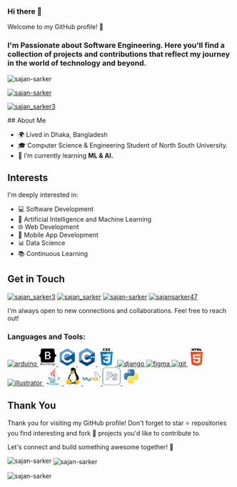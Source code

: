 ### Hi there 👋
<!--# [Your Name]'s GitHub Profile-->

Welcome to my GitHub profile! 👋

<!--I'm Sajan Sarker, a [Your Profession/Role] passionate about [Your Interests/Expertise]. Here you'll find a collection of projects and contributions that reflect my journey in the world of technology and beyond.-->
<!--I'm Sajan Sarker, passionate about Software Engineering. Here you'll find a collection of projects and contributions that reflect my journey in the world of technology and beyond.-->
<h3 align="left">I'm Passionate about Software Engineering. Here you'll find a collection of projects and contributions that reflect my journey in the world of technology and beyond.</h3>

<p align="left"> <img src="https://komarev.com/ghpvc/?username=sajan-sarker&label=Profile%20views&color=0e75b6&style=flat" alt="sajan-sarker" /> </p>

<p align="left"> <a href="https://github.com/ryo-ma/github-profile-trophy"><img src="https://github-profile-trophy.vercel.app/?username=sajan-sarker" alt="sajan-sarker" /></a> </p>

<p align="left"> <a href="https://twitter.com/sajan_sarker3" target="blank"><img src="https://img.shields.io/twitter/follow/sajan_sarker3?logo=twitter&style=for-the-badge" alt="sajan_sarker3" /></a> </p>
## About Me

<!-- 💼 [Your Profession/Role]
- 🌍 Based in [Your Location]-->
- 🌍 Lived in Dhaka, Bangladesh
- 🎓 Computer Science & Engineering Student of North South University.
- 🌱 I’m currently learning **ML & AI.**


## Interests

I'm deeply interested in:

- 💻 Software Development
- 🤖 Artificial Intelligence and Machine Learning
- 🌐 Web Development
- 📱 Mobile App Development
- 📊 Data Science
- 📚 Continuous Learning
<!--
## Projects

Here are some highlighted projects:

1. [Project Name](Link): Brief description of the project.
2. [Project Name](Link): Brief description of the project.
3. [Project Name](Link): Brief description of the project.

Feel free to explore more in my repositories!

## Contributions

I actively contribute to open source projects and communities. Some notable contributions include:

- [Contribution Name](Link): Description of the contribution.
- [Contribution Name](Link): Description of the contribution.
- [Contribution Name](Link): Description of the contribution.
-->
## Get in Touch
<!--<h3 align="left">Connect with me:</h3>-->
<p align="left">
<a href="https://twitter.com/sajan_sarker3" target="blank"><img align="center" src="https://raw.githubusercontent.com/rahuldkjain/github-profile-readme-generator/master/src/images/icons/Social/twitter.svg" alt="sajan_sarker3" height="30" width="40" /></a>
<a href="https://linkedin.com/in/sajan_sarker" target="blank"><img align="center" src="https://raw.githubusercontent.com/rahuldkjain/github-profile-readme-generator/master/src/images/icons/Social/linked-in-alt.svg" alt="sajan_sarker" height="30" width="40" /></a>
<a href="https://stackoverflow.com/users/sajan-sarker" target="blank"><img align="center" src="https://raw.githubusercontent.com/rahuldkjain/github-profile-readme-generator/master/src/images/icons/Social/stack-overflow.svg" alt="sajan-sarker" height="30" width="40" /></a>
<a href="https://www.hackerrank.com/sajansarker47" target="blank"><img align="center" src="https://raw.githubusercontent.com/rahuldkjain/github-profile-readme-generator/master/src/images/icons/Social/hackerrank.svg" alt="sajansarker47" height="30" width="40" /></a>
</p>
<!--
- LinkedIn: [Your LinkedIn Profile](Link)
- Twitter: [@YourTwitterHandle](Link)
- Email: [Your Email Address](mailto:youremail@example.com)
-->
I'm always open to new connections and collaborations. Feel free to reach out!


<!--
Support ##
If you find my work helpful or inspiring, consider supporting me:

- ☕️ [Buy me a coffee](Link)
- 💬 [Feedback and Suggestions](Link)

Your support means a lot and helps me continue creating valuable content.
-->
<h3 align="left">Languages and Tools:</h3>
<p align="left"> <a href="https://www.arduino.cc/" target="_blank" rel="noreferrer"> <img src="https://cdn.worldvectorlogo.com/logos/arduino-1.svg" alt="arduino" width="40" height="40"/> </a> <a href="https://getbootstrap.com" target="_blank" rel="noreferrer"> <img src="https://raw.githubusercontent.com/devicons/devicon/master/icons/bootstrap/bootstrap-plain-wordmark.svg" alt="bootstrap" width="40" height="40"/> </a> <a href="https://www.cprogramming.com/" target="_blank" rel="noreferrer"> <img src="https://raw.githubusercontent.com/devicons/devicon/master/icons/c/c-original.svg" alt="c" width="40" height="40"/> </a> <a href="https://www.w3schools.com/cpp/" target="_blank" rel="noreferrer"> <img src="https://raw.githubusercontent.com/devicons/devicon/master/icons/cplusplus/cplusplus-original.svg" alt="cplusplus" width="40" height="40"/> </a> <a href="https://www.w3schools.com/css/" target="_blank" rel="noreferrer"> <img src="https://raw.githubusercontent.com/devicons/devicon/master/icons/css3/css3-original-wordmark.svg" alt="css3" width="40" height="40"/> </a> <a href="https://www.djangoproject.com/" target="_blank" rel="noreferrer"> <img src="https://cdn.worldvectorlogo.com/logos/django.svg" alt="django" width="40" height="40"/> </a> <a href="https://www.figma.com/" target="_blank" rel="noreferrer"> <img src="https://www.vectorlogo.zone/logos/figma/figma-icon.svg" alt="figma" width="40" height="40"/> </a> <a href="https://git-scm.com/" target="_blank" rel="noreferrer"> <img src="https://www.vectorlogo.zone/logos/git-scm/git-scm-icon.svg" alt="git" width="40" height="40"/> </a> <a href="https://www.w3.org/html/" target="_blank" rel="noreferrer"> <img src="https://raw.githubusercontent.com/devicons/devicon/master/icons/html5/html5-original-wordmark.svg" alt="html5" width="40" height="40"/> </a> <a href="https://www.adobe.com/in/products/illustrator.html" target="_blank" rel="noreferrer"> <img src="https://www.vectorlogo.zone/logos/adobe_illustrator/adobe_illustrator-icon.svg" alt="illustrator" width="40" height="40"/> </a> <a href="https://www.java.com" target="_blank" rel="noreferrer"> <img src="https://raw.githubusercontent.com/devicons/devicon/master/icons/java/java-original.svg" alt="java" width="40" height="40"/> </a> <a href="https://www.linux.org/" target="_blank" rel="noreferrer"> <img src="https://raw.githubusercontent.com/devicons/devicon/master/icons/linux/linux-original.svg" alt="linux" width="40" height="40"/> </a> <a href="https://www.mysql.com/" target="_blank" rel="noreferrer"> <img src="https://raw.githubusercontent.com/devicons/devicon/master/icons/mysql/mysql-original-wordmark.svg" alt="mysql" width="40" height="40"/> </a> <a href="https://www.photoshop.com/en" target="_blank" rel="noreferrer"> <img src="https://raw.githubusercontent.com/devicons/devicon/master/icons/photoshop/photoshop-line.svg" alt="photoshop" width="40" height="40"/> </a> <a href="https://www.python.org" target="_blank" rel="noreferrer"> <img src="https://raw.githubusercontent.com/devicons/devicon/master/icons/python/python-original.svg" alt="python" width="40" height="40"/> </a> </p>

## Thank You

Thank you for visiting my GitHub profile! Don't forget to star ⭐️ repositories you find interesting and fork 🍴 projects you'd like to contribute to.

Let's connect and build something awesome together! 🚀



<!--
**sajan-sarker/sajan-sarker** is a ✨ _special_ ✨ repository because its `README.md` (this file) appears on your GitHub profile.

Here are some ideas to get you started:

- 🔭 I’m currently working on ...
- 🌱 I’m currently learning ...
- 👯 I’m looking to collaborate on ...
- 🤔 I’m looking for help with ...
- 💬 Ask me about ...
- 📫 How to reach me: ...
- 😄 Pronouns: ...
- ⚡ Fun fact: ...
-->






<p><img align="left" src="https://github-readme-stats.vercel.app/api/top-langs?username=sajan-sarker&show_icons=true&locale=en&layout=compact" alt="sajan-sarker" /></p>

<p>&nbsp;<img align="center" src="https://github-readme-stats.vercel.app/api?username=sajan-sarker&show_icons=true&locale=en" alt="sajan-sarker" /></p>

<p><img align="center" src="https://github-readme-streak-stats.herokuapp.com/?user=sajan-sarker&" alt="sajan-sarker" /></p>

